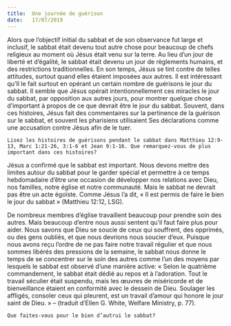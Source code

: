 ```yaml
---
title:  Une journée de guérison
date:   17/07/2019
---
```


Alors que l’objectif initial du sabbat et de son observance fut large et inclusif, le sabbat était devenu tout autre chose pour beaucoup de chefs religieux au moment où Jésus était venu sur la terre. Au lieu d’un jour de liberté et d’égalité, le sabbat était devenu un jour de règlements humains, et des restrictions traditionnelles. En son temps, Jésus se tint contre de telles attitudes, surtout quand elles étaient imposées aux autres. Il est intéressant qu’Il le fait surtout en opérant un certain nombre de guérisons le jour du sabbat. Il semble que Jésus opérait intentionnellement ces miracles le jour du sabbat, par opposition aux autres jours, pour montrer quelque chose d’important à propos de ce que devrait être le jour du sabbat. Souvent, dans ces histoires, Jésus fait des commentaires sur la pertinence de la guérison sur le sabbat, et souvent les pharisiens utilisaient Ses déclarations comme une accusation contre Jésus afin de le tuer.

`Lisez les histoires de guérisons pendant le sabbat dans Matthieu 12:9-13, Marc 1:21-26, 3:1-6 et Jean 9:1-16. Que remarquez-vous de plus important dans ces histoires?`

Jésus a confirmé que le sabbat est important. Nous devons mettre des limites autour du sabbat pour le garder spécial et permettre à ce temps hebdomadaire d’être une occasion de développer nos relations avec Dieu, nos familles, notre église et notre communauté. Mais le sabbat ne devrait pas être un acte égoïste. Comme Jésus l’a dit, « Il est permis de faire le bien le jour du sabbat » (Matthieu 12:12, LSG).

De nombreux membres d’église travaillent beaucoup pour prendre soin des autres. Mais beaucoup d’entre nous aussi sentent qu’il faut faire plus pour aider. Nous savons que Dieu se soucie de ceux qui souffrent, des opprimés, ou des gens oubliés, et que nous devrions nous soucier d’eux. Puisque nous avons reçu l’ordre de ne pas faire notre travail régulier et que nous sommes libérés des pressions de la semaine, le sabbat nous donne le temps de se concentrer sur le soin des autres comme l’un des moyens par lesquels le sabbat est observé d’une manière active: « Selon le quatrième commandement, le sabbat était dédié au repos et à l’adoration. Tout le travail séculier était suspendu, mais les œuvres de miséricorde et de bienveillance étaient en conformité avec le dessein de Dieu. Soulager les affligés, consoler ceux qui pleurent, est un travail d’amour qui honore le jour saint de Dieu. » – (traduit d’Ellen G. White, Welfare Ministry, p. 77).

`Que faites-vous pour le bien d’autrui le sabbat?`